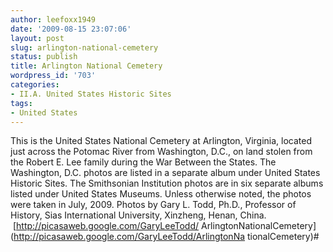 ```yaml
---
author: leefoxx1949
date: '2009-08-15 23:07:06'
layout: post
slug: arlington-national-cemetery
status: publish
title: Arlington National Cemetery
wordpress_id: '703'
categories:
- II.A. United States Historic Sites
tags:
- United States
---
```


This is the United States National Cemetery at Arlington, Virginia, located
just across the Potomac River from Washington, D.C., on land stolen from the
Robert E. Lee family during the War Between the States. The Washington, D.C.
photos are listed in a separate album under United States Historic Sites. The
Smithsonian Institution photos are in six separate albums listed under United
States Museums. Unless otherwise noted, the photos were taken in July, 2009.
Photos by Gary L. Todd, Ph.D., Professor of History, Sias International
University, Xinzheng, Henan, China.  [http://picasaweb.google.com/GaryLeeTodd/
ArlingtonNationalCemetery](http://picasaweb.google.com/GaryLeeTodd/ArlingtonNa
tionalCemetery)#

